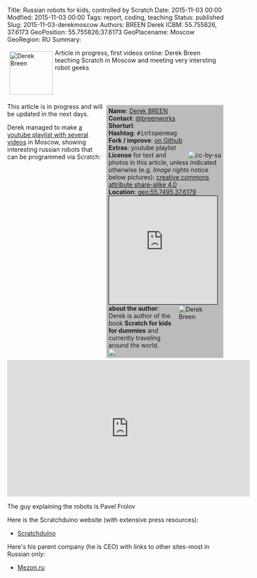 Title: Russian robots for kids, controlled by Scratch
Date:  2015-11-03 00:00   
Modfied: 2015-11-03 00:00 
Tags: report, coding, teaching
Status: published 
Slug:   2015-11-03-derekmoscow
Authors:  BREEN Derek
ICBM: 55.755826, 37.6173
GeoPosition: 55.755826;37.6173
GeoPlacename: Moscow
GeoRegion:  RU
Summary: <div style="float: left; padding:5px"><img src="/images/derek.jpeg" height="100" alt="Derek Breen"></div>Article in progress, first videos online: Derek Breen teaching Scratch in Moscow and meeting very intersting robot geeks<div style="clear:both;"></div>

<div style="float:right; width:260px; padding: 5px; margin: 5px; background-color: #bbbbbb;"> 
<b>Name</b>: <a href="https://twitter.com/breenworks">Derek BREEN</a><br>
<b>Contact</b>: <a href="https://twitter.com/breenworks">@breenworks</a><br>
<b>Shorturl</b>: <a href="http://goo.gl/Pnsfgh"></a><br> 
<b>Hashtag</b>: <tt>&#35;intopenmag</tt><br>
<b>Fork / improve</b>: <a href="https://github.com/horstjens/internationalopenmagazine/blob/master/content/blog/2015-11-03-derekmoscow.md">on Github</a><br>
<b>Extras</b>: youtube playlist<br> 
<a href="https://creativecommons.org/licenses/by-sa/4.0/"><img src="http://internationalopenmagazine.org/images/ccbysa88x31.png" align="right" alt="cc-by-sa"></a><b>License</b> for text and photos in this article, unless indicated otherwise (e.g. <i>Image rights</i> notice below pictures): <a href="https://creativecommons.org/licenses/by-sa/4.0/">creative commons attribute share-alike 4.0</a> <br>
<b>Location</b>: <a href="http://www.openstreetmap.org/?mlat=55.7495&amp;mlon=37.6179#map=11/55.7495/37.6179">geo:55.7495,37.6179</a><br>
<iframe width="250" height="250" frameborder="0" scrolling="no" marginheight="0" marginwidth="0" src="http://www.openstreetmap.org/export/embed.html?bbox=37.16468811035156%2C55.57795652410087%2C38.07106018066406%2C55.920353695246&amp;layer=mapnik&amp;marker=55.74953074789918%2C37.61787414550781" style="border: 1px solid black"></iframe><br>
<img src="/images/derek.jpeg" width="100" align="right" alt="Derek Breen"><b>about the author</b>: Derek is author of the book <b>Scratch for kids for dummies</b> and currently traveling around the world. <br><a rel="nofollow" href="http://www.amazon.de/gp/product/1119014875/ref=as_li_tl?ie=UTF8&camp=1638&creative=19454&creativeASIN=1119014875&linkCode=as2&tag=spielendprogr-21"><img border="0" src="http://ws-eu.amazon-adsystem.com/widgets/q?_encoding=UTF8&ASIN=1119014875&Format=_SL250_&ID=AsinImage&MarketPlace=DE&ServiceVersion=20070822&WS=1&tag=spielendprogr-21" ></a><img src="http://ir-de.amazon-adsystem.com/e/ir?t=spielendprogr-21&l=as2&o=3&a=1119014875" width="1" height="1" border="0" alt="" style="border:none !important; margin:0px !important;" />
<br>
</div>

This article is in progress and will be updated in the next days.

Derek managed to make [a youtube playlist with several videos](https://www.youtube.com/playlist?list=PLOJbImijbLrQlvkpdufjNWsxGz6CAmWPe) in Moscow, showing interesting russian robots that can be programmed via Scratch:

<iframe width="560" height="315" src="https://www.youtube.com/embed/videoseries?list=PLOJbImijbLrQlvkpdufjNWsxGz6CAmWPe" frameborder="0" allowfullscreen></iframe>

The guy explaining the robots is  Pavel Frolov

Here is the Scratchduino website (with extensive press resources):  
  
  * [Scratchduino](http://www.scratchduino.com/press/)

Here's his parent company (he is CEO) with links to other sites-most in Russian only:

  * [Mezon.ru](http://mezon.ru)


